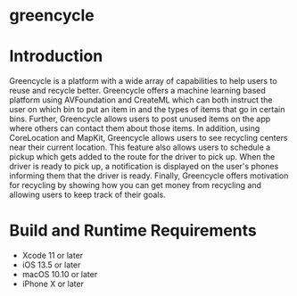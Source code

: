 # greencycle
# Introduction

Greencycle is a platform with a wide array of capabilities to help users to reuse and recycle better. Greencycle offers a machine learning based platform using AVFoundation and CreateML which can both instruct the user on which bin to put an item in and the types of items that go in certain bins. Further, Greencycle allows users to post unused items on the app where others can contact them about those items. In addition, using CoreLocation and MapKit, Greencycle allows users to see recycling centers near their current location. This feature also allows users to schedule a pickup which gets added to the route for the driver to pick up. When the driver is ready to pick up, a notification is displayed on the user's phones informing them that the driver is ready. Finally, Greencycle offers motivation for recycling by showing how you can get money from recycling and allowing users to keep track of their goals.

# Build and Runtime Requirements

* Xcode 11 or later
* iOS 13.5 or later
* macOS 10.10 or later
* iPhone X or later
